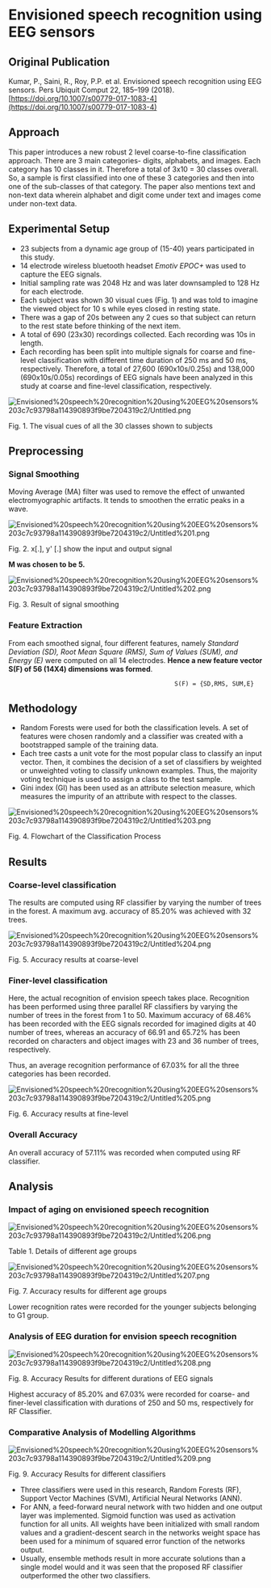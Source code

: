 # Envisioned speech recognition using EEG sensors

## Original Publication

Kumar, P., Saini, R., Roy, P.P. et al. Envisioned speech recognition using EEG sensors. Pers Ubiquit Comput 22, 185–199 (2018). [https://doi.org/10.1007/s00779-017-1083-4](https://doi.org/10.1007/s00779-017-1083-4)

## Approach

This paper introduces a new robust 2 level coarse-to-fine classification approach. There are 3 main categories- digits, alphabets, and images. Each category has 10 classes in it. Therefore a total of 3x10 = 30 classes overall. So, a sample is first classified into one of these 3 categories and then into one of the sub-classes of that category. The paper also mentions text and non-text data wherein alphabet and digit come under text and images come under non-text data. 

## Experimental Setup

- 23 subjects from a dynamic age group of (15-40) years participated in this study.
- 14 electrode wireless bluetooth headset *Emotiv EPOC+* was used to capture the EEG signals.
- Initial sampling rate was 2048 Hz and was later downsampled to 128 Hz for each electrode.
- Each subject was shown 30 visual cues (Fig. 1) and was told to imagine the viewed object for 10 s while eyes closed in resting state.
- There was a gap of 20s between any 2 cues so that subject can return to the rest state before thinking of the next item.
- A total of 690 (23x30) recordings collected. Each recording was 10s in length.
- Each recording has been split into multiple signals for coarse and fine-level classification with different time duration of 250 ms and 50 ms, respectively. Therefore, a total of 27,600 (690x10s/0.25s) and 138,000 (690x10s/0.05s) recordings of EEG signals have been analyzed in this study at coarse and fine-level classification, respectively.

![Envisioned%20speech%20recognition%20using%20EEG%20sensors%203c7c93798a114390893f9be7204319c2/Untitled.png](Envisioned%20speech%20recognition%20using%20EEG%20sensors%203c7c93798a114390893f9be7204319c2/Untitled.png)

Fig. 1. The visual cues of all the 30 classes shown to subjects

## Preprocessing

### Signal Smoothing

Moving Average (MA) filter was used to remove the effect of unwanted electromyographic artifacts. It tends to smoothen the erratic peaks in a wave. 

![Envisioned%20speech%20recognition%20using%20EEG%20sensors%203c7c93798a114390893f9be7204319c2/Untitled%201.png](Envisioned%20speech%20recognition%20using%20EEG%20sensors%203c7c93798a114390893f9be7204319c2/Untitled%201.png)

Fig. 2. x[.], y' [.] show the input and output
signal

**M was chosen to be 5.** 

![Envisioned%20speech%20recognition%20using%20EEG%20sensors%203c7c93798a114390893f9be7204319c2/Untitled%202.png](Envisioned%20speech%20recognition%20using%20EEG%20sensors%203c7c93798a114390893f9be7204319c2/Untitled%202.png)

Fig. 3. Result of signal smoothing 

### Feature Extraction

From each smoothed signal, four different features, namely *Standard Deviation (SD), Root Mean Square (RMS), Sum of Values (SUM), and Energy (E)* were computed on all 14 electrodes. **Hence a new feature vector S(F) of 56 (14X4) dimensions was formed**.

                                                  S(F) = {SD,RMS, SUM,E}

## Methodology

- Random Forests were used for both the classification levels. A set of features were chosen randomly and a classifier was created with a bootstrapped sample of the training data.
- Each tree casts a unit vote for the most popular class to classify an input vector. Then, it combines the decision of a set of classifiers by weighted or unweighted voting to classify unknown examples. Thus, the majority voting technique is used to assign a class to the test sample.
- Gini index (GI) has been used as an attribute selection measure, which measures the impurity of an attribute with respect to the classes.

![Envisioned%20speech%20recognition%20using%20EEG%20sensors%203c7c93798a114390893f9be7204319c2/Untitled%203.png](Envisioned%20speech%20recognition%20using%20EEG%20sensors%203c7c93798a114390893f9be7204319c2/Untitled%203.png)

Fig. 4. Flowchart of the Classification Process

## Results

### Coarse-level classification

The results are computed using RF classifier by varying the number of trees in the forest. A maximum avg. accuracy of 85.20% was achieved with 32 trees. 

![Envisioned%20speech%20recognition%20using%20EEG%20sensors%203c7c93798a114390893f9be7204319c2/Untitled%204.png](Envisioned%20speech%20recognition%20using%20EEG%20sensors%203c7c93798a114390893f9be7204319c2/Untitled%204.png)

Fig. 5. Accuracy results at coarse-level 

### Finer-level classification

Here, the actual recognition of envision speech takes place. Recognition has been performed using three parallel RF classifiers by varying the number of trees in the forest from 1 to 50. Maximum accuracy of 68.46% has been recorded with the EEG signals recorded for imagined digits at 40 number of trees, whereas an accuracy of 66.91 and 65.72% has been recorded on characters and object images with 23 and 36 number of trees, respectively. 

Thus, an average recognition performance of 67.03% for all the three categories has been recorded.

![Envisioned%20speech%20recognition%20using%20EEG%20sensors%203c7c93798a114390893f9be7204319c2/Untitled%205.png](Envisioned%20speech%20recognition%20using%20EEG%20sensors%203c7c93798a114390893f9be7204319c2/Untitled%205.png)

Fig. 6. Accuracy results at fine-level

### Overall Accuracy

An overall accuracy of 57.11% was recorded when computed using RF classifier.

## Analysis

### Impact of aging on envisioned speech recognition

![Envisioned%20speech%20recognition%20using%20EEG%20sensors%203c7c93798a114390893f9be7204319c2/Untitled%206.png](Envisioned%20speech%20recognition%20using%20EEG%20sensors%203c7c93798a114390893f9be7204319c2/Untitled%206.png)

Table 1. Details of different age groups

![Envisioned%20speech%20recognition%20using%20EEG%20sensors%203c7c93798a114390893f9be7204319c2/Untitled%207.png](Envisioned%20speech%20recognition%20using%20EEG%20sensors%203c7c93798a114390893f9be7204319c2/Untitled%207.png)

Fig. 7. Accuracy results for different age groups

Lower recognition rates were recorded for the younger subjects belonging to G1 group. 

### Analysis of EEG duration for envision speech recognition

![Envisioned%20speech%20recognition%20using%20EEG%20sensors%203c7c93798a114390893f9be7204319c2/Untitled%208.png](Envisioned%20speech%20recognition%20using%20EEG%20sensors%203c7c93798a114390893f9be7204319c2/Untitled%208.png)

Fig. 8. Accuracy Results for different durations of EEG signals

Highest accuracy of 85.20% and 67.03% were recorded for coarse- and finer-level classification with durations of 250 and 50 ms, respectively for RF Classifier. 

### Comparative Analysis of Modelling Algorithms

![Envisioned%20speech%20recognition%20using%20EEG%20sensors%203c7c93798a114390893f9be7204319c2/Untitled%209.png](Envisioned%20speech%20recognition%20using%20EEG%20sensors%203c7c93798a114390893f9be7204319c2/Untitled%209.png)

Fig. 9. Accuracy Results for different classifiers

- Three classifiers were used in this research, Random Forests (RF), Support Vector Machines (SVM), Artificial Neural Networks (ANN).
- For ANN, a feed-forward neural network with two hidden and one output layer was implemented. Sigmoid function was used as activation function for all units. All weights have been initialized with small random values and a gradient-descent search in the networks weight space has been used for a minimum of squared error function of the networks output.
- Usually, ensemble methods result in more accurate solutions than a single model would and it was seen that the proposed RF classifier outperformed the other two classifiers.
